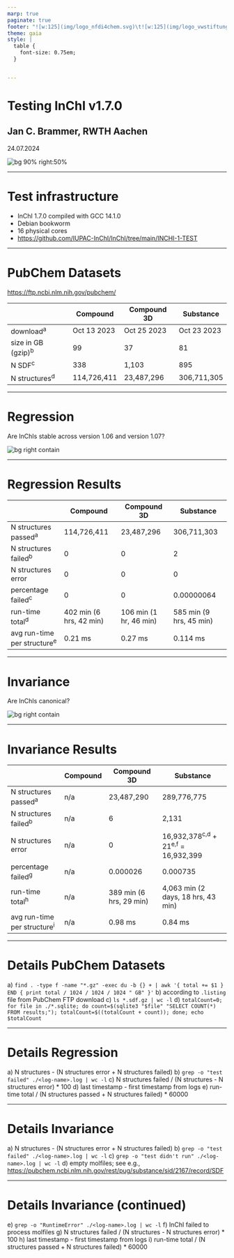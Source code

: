 ```yaml
---
marp: true
paginate: true
footer: "![w:125](img/logo_nfdi4chem.svg)\t![w:125](img/logo_vwstiftung.svg)"
theme: gaia
style: |
  table {
    font-size: 0.75em;
  }


---
```

# Testing InChI v1.7.0

## Jan C. Brammer, RWTH Aachen

24.07.2024

![bg 90% right:50%](img/logo_pubchem.svg)


---
# Test infrastructure

* InChI 1.7.0 compiled with GCC 14.1.0
* Debian bookworm
* 16 physical cores
* https://github.com/IUPAC-InChI/InChI/tree/main/INCHI-1-TEST


---
# PubChem Datasets

https://ftp.ncbi.nlm.nih.gov/pubchem/

| | Compound | Compound 3D | Substance |
|---|---|---|---|
| download<sup>a</sup> | Oct 13 2023 | Oct 25 2023 | Oct 23 2023 |
| size in GB (gzip)<sup>b</sup> | 99 | 37 | 81 |
| N SDF<sup>c</sup> | 338 | 1,103 | 895 |
| N structures<sup>d</sup> | 114,726,411 | 23,487,296 | 306,711,305 |


---
# Regression

Are InChIs stable across version 1.06 and version 1.07?

![bg right contain](img/regression.svg)


---
# Regression Results

| | Compound | Compound 3D | Substance |
|---|---|---|---|
| N structures passed<sup>a</sup> | 114,726,411 | 23,487,296 | 306,711,303 |
| N structures failed<sup>b</sup> | 0 | 0 | 2 |
| N structures error | 0 | 0 | 0 |
| percentage failed<sup>c</sup> | 0 | 0 | 0.00000064 |
| run-time total<sup>d</sup> | 402 min (6 hrs, 42 min) | 106 min (1 hr, 46 min) | 585 min (9 hrs, 45 min) |
| avg run-time per structure<sup>e</sup> | 0.21 ms | 0.27 ms | 0.114 ms |


---
# Invariance

Are InChIs canonical?

![bg right contain](img/invariance.svg)


---
# Invariance Results

| | Compound | Compound 3D | Substance |
|---|---|---|---|
| N structures passed<sup>a</sup> | n/a | 23,487,290 | 289,776,775 |
| N structures failed<sup>b</sup> | n/a | 6 | 2,131 |
| N structures error | n/a | 0 | 16,932,378<sup>c,d</sup> + 21<sup>e,f</sup> = 16,932,399 |
| percentage failed<sup>g</sup> | n/a | 0.000026 | 0.000735 |
| run-time total<sup>h</sup> | n/a | 389 min (6 hrs, 29 min) | 4,063 min (2 days, 18 hrs, 43 min) |
| avg run-time per structure<sup>i</sup> | n/a | 0.98 ms | 0.84 ms |


---
# Details PubChem Datasets

a) `find . -type f -name "*.gz" -exec du -b {} + | awk '{ total += $1 } END { print total / 1024 / 1024 / 1024 " GB" }'`
b) according to `.listing` file from PubChem FTP download
c) `ls *.sdf.gz | wc -l`
d) `totalCount=0; for file in ./*.sqlite; do count=$(sqlite3 "$file" "SELECT COUNT(*) FROM results;"); totalCount=$((totalCount + count)); done; echo $totalCount`


---
# Details Regression

a) N structures - (N structures error + N structures failed)
b) `grep -o "test failed" ./<log-name>.log | wc -l`
c) N structures failed / (N structures - N structures error) * 100
d) last timestamp - first timestamp from logs
e) run-time total / (N structures passed + N structures failed) * 60000


---
# Details Invariance

a) N structures - (N structures error + N structures failed)
b) `grep -o "test failed" ./<log-name>.log | wc -l`
c) `grep -o "test didn't run" ./<log-name>.log | wc -l`
d) empty molfiles; see e.g., https://pubchem.ncbi.nlm.nih.gov/rest/pug/substance/sid/2167/record/SDF

---
# Details Invariance (continued)

e) `grep -o "RuntimeError" ./<log-name>.log | wc -l`
f) InChI failed to process molfiles
g) N structures failed / (N structures - N structures error) * 100
h) last timestamp - first timestamp from logs
i) run-time total / (N structures passed + N structures failed) * 60000
